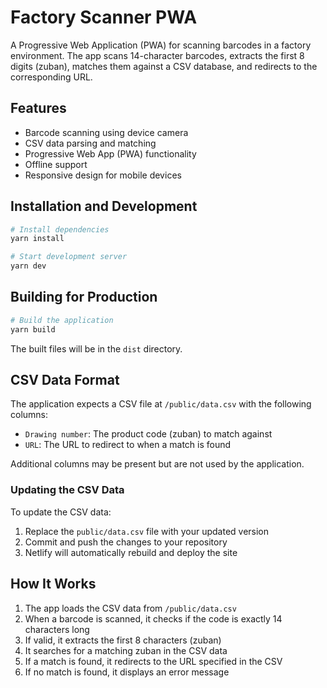 # Factory Scanner PWA

A Progressive Web Application (PWA) for scanning barcodes in a factory environment. The app scans 14-character barcodes, extracts the first 8 digits (zuban), matches them against a CSV database, and redirects to the corresponding URL.

## Features

- Barcode scanning using device camera
- CSV data parsing and matching
- Progressive Web App (PWA) functionality
- Offline support
- Responsive design for mobile devices

## Installation and Development

```bash
# Install dependencies
yarn install

# Start development server
yarn dev
```

## Building for Production

```bash
# Build the application
yarn build
```

The built files will be in the `dist` directory.

## CSV Data Format

The application expects a CSV file at `/public/data.csv` with the following columns:

- `Drawing number`: The product code (zuban) to match against
- `URL`: The URL to redirect to when a match is found

Additional columns may be present but are not used by the application.

### Updating the CSV Data

To update the CSV data:

1. Replace the `public/data.csv` file with your updated version
2. Commit and push the changes to your repository
3. Netlify will automatically rebuild and deploy the site

## How It Works

1. The app loads the CSV data from `/public/data.csv`
2. When a barcode is scanned, it checks if the code is exactly 14 characters long
3. If valid, it extracts the first 8 characters (zuban)
4. It searches for a matching zuban in the CSV data
5. If a match is found, it redirects to the URL specified in the CSV
6. If no match is found, it displays an error message

